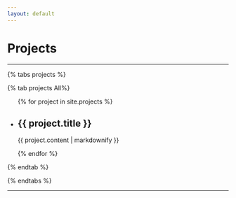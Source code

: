 ```yaml
---
layout: default
---
```


<h1>Projects</h1>

<hr>

{% tabs projects %}

<!-- All projects -->
{% tab projects All%}

<!-- <ul>
  {% for author in site.authors %}
    <li>
      <h2>{{ author.name }}</h2>
      <h3>{{ author.position }}</h3>
      <p>{{ author.content | markdownify }}</p>
    </li>
  {% endfor %}
</ul> -->

<ul>
  {% for project in site.projects %}
    <li>
      <h2>{{ project.title }}</h2>
      <p>{{ project.content | markdownify }}</p>
    </li>
  {% endfor %}
</ul>

{% endtab %}

<!-- Data Engineer projects -->
<!-- {% tab projects Data Engineer %}

{% for project in site.projects %}
    {% if project.tab == "data-engineer" %}

        {{ project.content }}
        ---

    {% endif %}
{% endfor %}

{% endtab %} -->

<!-- Python projects -->
<!-- {% tab projects Python %}

{% for project in site.projects %}
    {% if project.tab == "python" %}
        {{ project.content }}
        ---
    {% endif %}
{% endfor %}

{% endtab %} -->

{% endtabs %}

---
